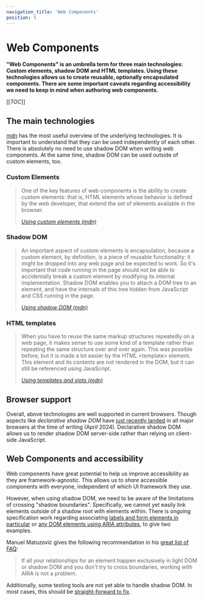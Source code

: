 ```yaml
---
navigation_title: 'Web Components'
position: 5
---
```


# Web Components

**"Web Components" is an umbrella term for three main technologies: Custom elements, shadow DOM and HTML templates. Using these technologies allows us to create reusable, optionally encapsulated components. There are some important caveats regarding accessibility we need to keep in mind when authoring web components.**

[[_TOC_]]

## The main technologies

[mdn](https://developer.mozilla.org/en-US/docs/Web/API/Web_components) has the most useful overview of the underlying technologies. It is important to understand that they can be used independently of each other. There is absolutely no need to use shadow DOM when writing web components. At the same time, shadow DOM can be used outside of custom elements, too.

### Custom Elements

> One of the key features of web components is the ability to create custom elements: that is, HTML elements whose behavior is defined by the web developer, that extend the set of elements available in the browser.
>
> <cite>[Using custom elements (mdn)](https://developer.mozilla.org/en-US/docs/Web/API/Web_components/Using_custom_elements)</cite>

### Shadow DOM

> An important aspect of custom elements is encapsulation, because a custom element, by definition, is a piece of reusable functionality: it might be dropped into any web page and be expected to work. So it's important that code running in the page should not be able to accidentally break a custom element by modifying its internal implementation. Shadow DOM enables you to attach a DOM tree to an element, and have the internals of this tree hidden from JavaScript and CSS running in the page.
>
> <cite>[Using shadow DOM (mdn)](https://developer.mozilla.org/en-US/docs/Web/API/Web_components/Using_shadow_DOM)</cite>

### HTML templates

> When you have to reuse the same markup structures repeatedly on a web page, it makes sense to use some kind of a template rather than repeating the same structure over and over again. This was possible before, but it is made a lot easier by the HTML \<template\> element. This element and its contents are not rendered in the DOM, but it can still be referenced using JavaScript.
>
> <cite>[Using templates and slots
> (mdn)](https://developer.mozilla.org/en-US/docs/Web/API/Web_components/Using_templates_and_slots)</cite>

## Browser support

Overall, above technologies are well supported in current browsers. Though aspects like _declarative shadow DOM_ have [just recently landed](https://caniuse.com/declarative-shadow-dom) in all major browsers at the time of writing (April 2024). Declarative shadow DOM allows us to render shadow DOM server-side rather than relying on client-side JavaScript.

## Web Components and accessibility

Web components have great potential to help us improve accessibility as they are framework-agnostic. This allows us to _share_ accessible components with everyone, independent of which UI framework they use.

However, when using shadow DOM, we need to be aware of the limitations of crossing "shadow boundaries". Specifically, we cannot yet easily link elements outside of a shadow root with elements within. There is ongoing specification work regarding associating [labels and form elements in particular](https://github.com/whatwg/html/issues/3219) or [any DOM elements using ARIA attributes](https://github.com/WICG/aom/issues/192), to give two examples.

Manuel Matuzović gives the following recommendation in his [great list of FAQ](https://www.matuzo.at/blog/2023/web-components-accessibility-faq):

> If all your relationships for an element happen exclusively in light DOM or shadow DOM and you don't try to cross boundaries, working with ARIA is not a problem.

Additionally, some testing tools are not yet able to handle shadow DOM. In most cases, this should be [straight-forward to fix](https://github.com/hinderlingvolkart/h123/pull/5).
